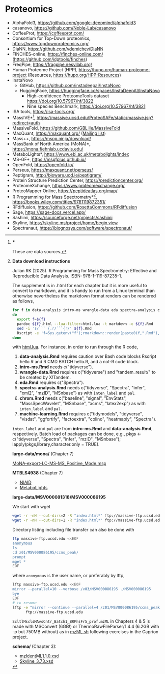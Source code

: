 # Proteomics

- AlphaFold3, <https://github.com/google-deepmind/alphafold3>
- casanovo, <https://github.com/Noble-Lab/casanovo>
- CoffeeProt, <https://coffeeprot.com/>
- Consortium for Top-Down proteomics, <https://www.topdownproteomics.org/>
- DiaNN, <https://github.com/vdemichev/DiaNN>
- FINCHES-online, <https://finches-online.com/> (<https://github.com/idptools/finches>)
- FreqPipe, <https://fragpipe.nesvilab.org/>
- Human Proteome Project (HPP), <https://hupo.org/human-proteome-project> (Resources, <https://hupo.org/HPP-Resources>)
- InstaNovo
    * GitHub, <https://github.com/instadeepai/InstaNovo>
    * HuggingFace, <https://huggingface.co/spaces/InstaDeepAI/InstaNovo>
        + High-confidence ProteomeTools dataset <https://doi.org/10.57967/hf/3822>
        + Nine species Benchmark, <https://doi.org/10.57967/hf/3821>
- ISA tools, <https://isa-tools.org/>
- MassIVE*[^ast], <https://massive.ucsd.edu/ProteoSAFe/static/massive.jsp?redirect=auth>
- MassiveFold, <https://github.com/GBLille/MassiveFold>
- MaxQuant, <https://maxquant.org/> ([Mailing list](https://lists.biochem.mpg.de/listinfo/maxquan))
- Mass++, <https://mspp.ninja/download/>
- MassBank of North America (MoNA)*, <https://mona.fiehnlab.ucdavis.edu/>
- MetaboLights*, <https://www.ebi.ac.uk/metabolights/index>
- MS-GF+, <https://msgfplus.github.io/>
- OpenFold, <https://openfold.io/>
- Perseus, <https://maxquant.net/perseus/>
- Peptigram, <http://bioware.ucd.ie/peptigram/>
- Protein Structure Prediction Center, <https://predictioncenter.org/>
- ProteomeXchange, <https://www.proteomexchange.org/>
- ProteoMapper Online, <https://peptideatlas.org/map/>
- R Programming for Mass Spectrometry*[^web], <https://books.wiley.com/titles/9781119872351/>
- RFdiffusion, <https://github.com/RosettaCommons/RFdiffusion>
- Sage, <https://sage-docs.vercel.app/>
- Sashimi, <https://sourceforge.net/projects/sashimi>
- Skyline, <https://skyline.ms/project/home/begin.view>
- Spectranaut, <https://biognosys.com/software/spectronaut/>

[^ast]: **\***

    These are data sources.

[^web]: **Data download instructions**

    Julian RK (2025). R Programming for Mass Spectrometry: Effective and Reproducible Data Analysis. ISBN: 978-1-119-87235-1.

    The supplement is in .html for each chapter but it is more useful to convert to markdown, and it is handy to run from a
    Linux terminal than otherwise nevertheless the markdown format renders can be rendered as follows,

    ```bash
    for f in data-analysis intro-ms wrangle-data eda spectra-analysis chrom machine-learning
    do
      export f=${f}
      pandoc ${f}.html --lua-filter=html.lua -t markdown -o ${f}.Rmd
      sed -i 's/``` {.r/```{r/' ${f}.Rmd
      Rscript -e 'f=Sys.getenv("f");rmarkdown::render(paste0(f,".Rmd"),output_dir="output"))'
    done
    ```

    with [html.lua](files/html.lua). For instance, in order to run through the R code,

    1. **data-analysis.Rmd** requires caution over Bash code blocks Rscript hello.R and R CMD BATCH hello.R, and a not-R code block.
    2. **intro-ms.Rmd** needs c("tidyverse").
    3. **wrangle-data.Rmd** requires c("tidyverse") and "tandem_result/" to be created by X!Tandem.
    4. **eda.Rmd** requires c("Spectra").
    5. **spectra-analysis.Rmd** needs c("tidyverse", "Spectra", "infer", "xml2", "mzID", "MSnbase") as with `inten_label` and `pal`.
    6. **chrom.Rmd** needs c("baseline", "signal", "EnvStats", "MassSpecWavelet", "MSnbase", "xcms", "latex2exp") as with `inten_label` and `pal`.
    7. **machine-learning.Rmd** requires c("tidymodels", "tidyverse", "visdat", "ggfortify", "factoextra", "colino", "heatmaply", "Spectra").

    `inten_label` and `pal` are from **intro-ms.Rmd** and **data-analysis.Rmd**, respectively. Batch load of packages can be done, e.g., pkgs <- c("tidyverse", "Spectra", "infer", "mzID", "MSnbase"); lapply(pkgs,library,character.only = TRUE).

    **large-data/mona/** (Chapter 7)

    [MoNA-export-LC-MS-MS_Positive_Mode.msp](https://mona.fiehnlab.ucdavis.edu/rest/downloads/retrieve/873fbe29-4808-46d1-a4a3-a4134ac8c755)

    **MTBLS4938** (Chapter 7)

    - [NIAID](https://data.niaid.nih.gov/resources?id=mtbls4938)
    - [MetaboLights](https://www.ebi.ac.uk/metabolights/MTBLS4938)

    **large-data/MSV000081318/MSV000086195**

    We start with wget

    ```bash
    wget -r -nH --cut-dirs=2 -R "index.html*" ftp://massive-ftp.ucsd.edu/v01/MSV000081318/
    wget -r -nH --cut-dirs=1 -R "index.html*" ftp://massive-ftp.ucsd.edu/v03/MSV000086195/
    ```

    Directory listing including file transfer can also be done with

    ```bash
    ftp massive-ftp.ucsd.edu <<EOF
    anonymous
    ls
    cd z01/MSV000086195/ccms_peak/
    prompt
    mget *
    EOF
    ```

    where `anonymous` is the user name, or preferably by lftp,

    ```bash
    lftp massive-ftp.ucsd.edu <<EOF
    mirror --parallel=10 --verbose /v03/MSV000086195 ./MSV000086195
    bye
    EOF
    # to resume
    lftp -e "mirror --continue --parallel=4 /z01/MSV000086195/ccms_peak/ ccms_peak/; quit" \
          ftp://massive-ftp.ucsd.edu
    ```

    `ScltlMsclsMAvsCntr_Batch1_BRPhsFr5_prof.mzML` in Chapters 4 & 5 is made with MSConvert (6GB!) or ThermoRawFileParser/1.4.4 (6.2GB with -p but 750MB without) as in [mzML.sh](files/mzML.sh) following exercises in the Caprion project.

    **schema/** (Chapter 3):

    - [mzIdentML1.1.0.xsd](https://raw.githubusercontent.com/HUPO-PSI/mzIdentML/refs/heads/master/schema/mzIdentML1.1.0.xsd)
    - [Skyline_3.73.xsd](https://raw.githubusercontent.com/ProteoWizard/pwiz/refs/heads/master/pwiz_tools/Skyline/TestUtil/Schemas/Skyline_3.73.xsd)
